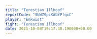```yaml
---
title: "Terestian Illhoof"
reportCode: "3NWZ9pcKAbYPfqxC"
player: "Enkwist"
fight: "Terestian Illhoof"
date: 2021-10-08T19:17:48.190000+00:00
---
```

